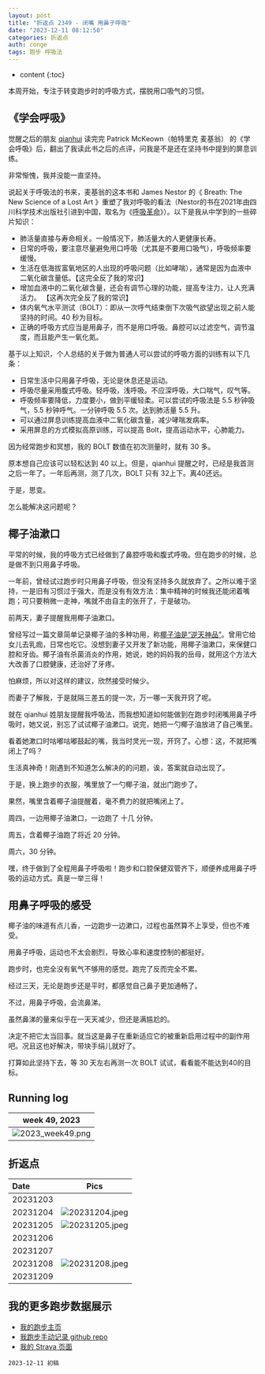 ```yaml
---
layout: post
title: "折返点 2349 - 闭嘴 用鼻子呼吸"
date: "2023-12-11 08:12:50"
categories: 折返点
auth: conge
tags: 跑步 呼吸法
---
```

* content
{:toc}

本周开始，专注于转变跑步时的呼吸方式，摆脱用口吸气的习惯。




## 《学会呼吸》

觉醒之后的朋友 [qianhui](https://zhuanlan.zhihu.com/p/665213671) 读完完 Patrick McKeown（帕特里克 麦基翁） 的《学会呼吸》后，翻出了我读此书之后的点评，问我是不是还在坚持书中提到的屏息训练。

非常惭愧，我并没能一直坚持。

说起关于呼吸法的书来，麦基翁的这本书和 James Nestor 的《 Breath: The New Science of a Lost Art 》重塑了我对呼吸的看法（Nestor的书在2021年由四川科学技术出版社引进到中国，取名为《[呼吸革命](https://neodb.social/book/1PbiLlgdpHSUX0FwQDamxJ)》）。以下是我从中学到的一些碎片知识：

* 肺活量直接与寿命相关。一般情况下，肺活量大的人更健康长寿。
* 日常的呼吸，要注意尽量避免用口呼吸（尤其是不要用口吸气），呼吸频率要缓慢。
* 生活在低海拔富氧地区的人出现的呼吸问题（比如哮喘），通常是因为血液中二氧化碳含量低。【这完全反了我的常识】
* 增加血液中的二氧化碳含量，还会有调节心理的功能，提高专注力，让人充满活力。 【这再次完全反了我的常识】
* 体内氧气水平测试（BOLT）：即从一次呼气结束倒下次吸气欲望出现之前人能坚持的时间。40 秒为目标。
* 正确的呼吸方式应当是用鼻子，而不是用口呼吸。鼻腔可以过滤空气，调节温度，而且能产生一氧化氮。 

基于以上知识，个人总结的关于做为普通人可以尝试的呼吸方面的训练有以下几条：

* 日常生活中只用鼻子呼吸，无论是休息还是运动。
* 呼吸尽量采用腹式呼吸。轻呼吸，浅呼吸。不应深呼吸，大口喘气，叹气等。 
* 呼吸频率要降低，力度要小，做到平缓轻柔。可以尝试的呼吸法是 5.5 秒钟吸气，5.5 秒钟呼气。一分钟呼吸 5.5 次。达到肺活量 5.5 升。
* 可以通过屏息训练提高血液中二氧化碳含量，减少哮喘发病率。
* 采用屏息的方式模拟高原训练，可以提高 Bolt，提高运动水平，心肺能力。

因为经常跑步和冥想，我的 BOLT 数值在初次测量时，就有 30 多。

原本想自己应该可以轻松达到 40 以上。但是，qianhui 提醒之时，已经是我首测之后一年了。一年后再测，测了几次，BOLT 只有 32上下。离40还远。

于是，思变。

怎么能解决这问题呢？

## 椰子油漱口

平常的时候，我的呼吸方式已经做到了鼻腔呼吸和腹式呼吸。但在跑步的时候，总是做不到只用鼻子呼吸。

一年前，曾经试过跑步时只用鼻子呼吸，但没有坚持多久就放弃了。之所以难于坚持，一是旧有习惯过于强大，而是没有有效方法：集中精神的时候我还能闭着嘴跑；可只要稍微一走神，嘴就不由自主的张开了，于是破功。

前两天，妻子提醒我用椰子油漱口。

曾经写过一篇文章简单记录椰子油的多种功用，称[椰子油是“逆天神品”](https://conge.livingwithfcs.org/2014/12/07/ni-tian-shen-pin-ye-zi-you/)。曾用它给女儿去乳痂，日常也吃它。没想到妻子又开发了新功能，用椰子油漱口，来保健口腔和牙齿。椰子油有杀菌消炎的作用，她说，她的妈妈我的岳母，就用这个方法大大改善了口腔健康，还治好了牙疼。

怕麻烦，所以对这样的建议，欣然接受时候少。

而妻子了解我，于是就隔三差五的提一次，万一哪一天我开窍了呢。

就在 qianhui 姓朋友提醒我呼吸法，而我想知道如何能做到在跑步时闭嘴用鼻子呼吸时，她又说，别忘了试试椰子油漱口。说完，她把一勺椰子油放进了自己嘴里。

看着她漱口时咕嘟咕嘟鼓起的嘴，我当时灵光一现，开窍了。心想：这，不就把嘴闭上了吗？

生活真神奇！刚遇到不知道怎么解决的的问题，诶，答案就自动出现了。

于是，换上跑步的衣服，嘴里放了一勺椰子油，就出门跑步了。

果然，嘴里含着椰子油提醒着，毫不费力的就把嘴闭上了。

周四，一边用椰子油漱口，一边跑了 十几 分钟。

周五，含着椰子油跑了将近 20 分钟。

周六，30 分钟。

嘿，终于做到了全程用鼻子呼吸啦！跑步和口腔保健双管齐下，顺便养成用鼻子呼吸的运动方式。真是一举三得！

## 用鼻子呼吸的感受

椰子油的味道有点儿香，一边跑步一边漱口，过程也虽然算不上享受，但也不难受。

用鼻子呼吸，运动也不太会剧烈，导致心率和速度控制的都挺好。

跑步时，也完全没有氧气不够用的感觉。跑完了反而完全不累。

经过三天，无论是跑步还是平时，都感觉自己鼻子更加通畅了。

不过，用鼻子呼吸，会流鼻涕。

虽然鼻涕的量来似乎在一天天减少，但还是满尴尬的。

决定不把它太当回事。就当这是鼻子在重新适应它的被重新启用过程中的副作用吧。况且这也好解决，带块手绢儿就好了。

打算如此坚持下去，等 30 天左右再测一次 BOLT 试试，看看能不能达到40的目标。

## Running log

| week 49, 2023 |
| :-----------: |
| ![2023_week49.png](https://s2.loli.net/2023/12/12/nUvaNCsiShfBZHg.png) |

## 折返点

| Date     | Pics  |
| :------- | :------------------------------------------------------------------: |
| 20231203 |  |
| 20231204 | ![20231204.jpeg](https://s2.loli.net/2023/12/12/67iKlk1ALPjnDUH.jpg) |
| 20231205 | ![20231205.jpeg](https://s2.loli.net/2023/12/12/Rvx3nSaeZhNsuVj.jpg) |
| 20231206 |  |
| 20231207 |  |
| 20231208 | ![20231208.jpeg](https://s2.loli.net/2023/12/12/ONGlLsAgtDCyZUb.jpg) |
| 20231209 |  |

## 我的更多跑步数据展示

* [我的跑步主页](https://conge.livingwithfcs.org/running_page/)
* [我跑步手动记录 github repo](https://github.com/conge/RunningStreak)
* [我的 Strava 页面](https://www.strava.com/athletes/57680242)

```
2023-12-11 初稿
```
